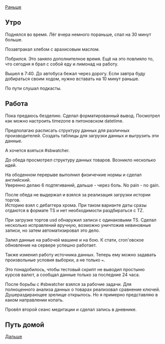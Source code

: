 [Раньше](2020.07.27.md)  
## Утро
Поднялся во время. Лёг вчера немного пораньше, спал на 30 минут больше.

Позавтракал хлебом с арахисовым маслом.

Побрился. Это заняло дополнителное время. Ещё на это повлияло то, что сегодня я брал с собой еду и лимонад на работу.

Вышел в 7:40. До автобуса бежал через дорогу. Если завтра буду добираться своим ходом, нужно вставать на 10 минут раньше.

По пути слушал подкасты.
## Работа
Пока предаюсь безделию. Сделал форматированный вывод. Посмотрел как можно настроить timezone в питоновском datetime.

Предполагаю расписать структуру данных для различных производителей.
Создать таблицы для загрузки данных и выгрузить эти данные.

А хочется взяться #sbwatcher.

До обеда просмотрел структуру данных товаров. Возникло несколько идей.

На ободенном перерыве выполнил физичечкие нормы и сделал английский.  
Уверенно делаю 6 подтягиваний, дальше - через боль. No pain - no gain.

После обеда не выдержал и взялся за реализация загрузки истории торгов.  
Историю взял с дебаггера хрома. При таком варианте даты сразы отдаются в формате TS и нет необходимости раздбираться с TZ.

При загрузке торгов usd обнаружил записи с одинаковыми TS. Сделал несколько исправлений вручную, возможно уничтожив невиновные записи, но затем автоматизировал это дело.

Залил данные на рабочей машине и на бою. К стати, cron'овское обновление на сервере успешно работает.

Также изменил работу источника данных. Теперь ему можно задавать произвольные условия выборки, а не только `=`.

Это понадобилось, чтобы тестовый скрипт не выводил простыню курсов валют, а сообщал данные только за последние 24 часа.

После борьбы с #sbwatcher взялся за рабочие задачи. Для полноценного анализа данных о товарах реализовал сравнение ключей. Душераздирающее зрелище открылось. Но я примерно представляю в каком направлении копать.

Провёл второй сеанс медитации и сделал запись в дневнике.
## Путь домой
[Дальше](2020.07.30.md)